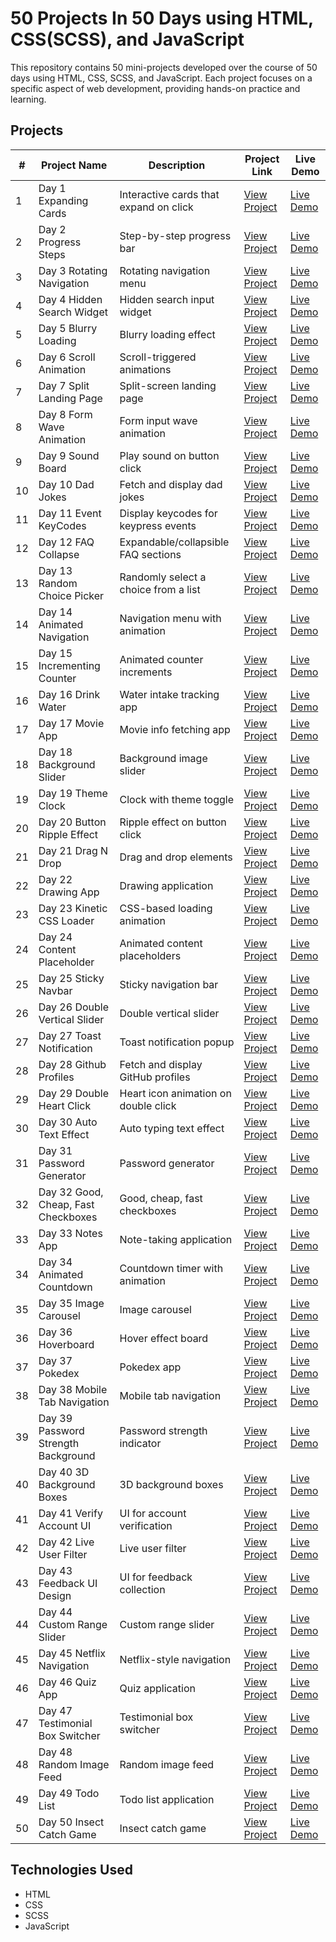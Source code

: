 # 50 Projects In 50 Days using HTML, CSS(SCSS), and JavaScript

This repository contains 50 mini-projects developed over the course of 50 days using HTML, CSS, SCSS, and JavaScript. Each project focuses on a specific aspect of web development, providing hands-on practice and learning.

## Projects

| #   | Project Name                        | Description                            | Project Link                                                                                                                                                 | Live Demo                                                   |
| --- | ----------------------------------- | -------------------------------------- | ------------------------------------------------------------------------------------------------------------------------------------------------------------ | ----------------------------------------------------------- |
| 1   | Day 1 Expanding Cards               | Interactive cards that expand on click | [View Project](https://github.com/Abhishek-Soren/50-Projects-In-50-Days-using-HTML--CSS---JavaScript/tree/main/Day%201%20Expanding%20Cards)                  | [Live Demo](https://expanding-cards-abhi.netlify.app/)      |
| 2   | Day 2 Progress Steps                | Step-by-step progress bar              | [View Project](https://github.com/Abhishek-Soren/50-Projects-In-50-Days-using-HTML--CSS---JavaScript/tree/main/Day%202%20Progress%20Steps)                   | [Live Demo](https://progress-steps-abhi.netlify.app/)       |
| 3   | Day 3 Rotating Navigation           | Rotating navigation menu               | [View Project](https://github.com/Abhishek-Soren/50-Projects-In-50-Days-using-HTML--CSS---JavaScript/tree/main/Day%203%20Rotating%20Navigation)              | [Live Demo](https://rotating-navigation-abhi.netlify.app/)  |
| 4   | Day 4 Hidden Search Widget          | Hidden search input widget             | [View Project](https://github.com/Abhishek-Soren/50-Projects-In-50-Days-using-HTML--CSS---JavaScript/tree/main/Day%204%20Hidden%20Search%20Widget)           | [Live Demo](https://hidden-search-widget-abhi.netlify.app/) |
| 5   | Day 5 Blurry Loading                | Blurry loading effect                  | [View Project](https://github.com/Abhishek-Soren/50-Projects-In-50-Days-using-HTML--CSS---JavaScript/tree/main/Day%205%20Blurry%20Loading)                   | [Live Demo](https://blurry-loading-abhi.netlify.app/)       |
| 6   | Day 6 Scroll Animation              | Scroll-triggered animations            | [View Project](https://github.com/Abhishek-Soren/50-Projects-In-50-Days-using-HTML--CSS---JavaScript/tree/main/Day%206%20Scroll%20Animation)                 | [Live Demo](https://scroll-animation-abhi.netlify.app/)     |
| 7   | Day 7 Split Landing Page            | Split-screen landing page              | [View Project](https://github.com/Abhishek-Soren/50-Projects-In-50-Days-using-HTML--CSS---JavaScript/tree/main/Day%207%20Split%20Landing%20Page)             | [Live Demo](https://split-landing-page-abhi.netlify.app/)   |
| 8   | Day 8 Form Wave Animation           | Form input wave animation              | [View Project](https://github.com/Abhishek-Soren/50-Projects-In-50-Days-using-HTML--CSS---JavaScript/tree/main/Day%208%20Form%20Wave%20Animation)            | [Live Demo](https://form-wave-animation-abhi.netlify.app/)                                               |
| 9   | Day 9 Sound Board                   | Play sound on button click             | [View Project](https://github.com/Abhishek-Soren/50-Projects-In-50-Days-using-HTML--CSS---JavaScript/tree/main/Day%209%20Sound%20Board)                      | [Live Demo]()                                               |
| 10  | Day 10 Dad Jokes                    | Fetch and display dad jokes            | [View Project](https://github.com/Abhishek-Soren/50-Projects-In-50-Days-using-HTML--CSS--SCSS--and-JavaScript/tree/main/Day%2010%20Dad%20Jokes)              | [Live Demo]()                                               |
| 11  | Day 11 Event KeyCodes               | Display keycodes for keypress events   | [View Project](https://github.com/Abhishek-Soren/50-Projects-In-50-Days-using-HTML--CSS--SCSS--and-JavaScript/tree/main/Day%2011%20Event%20KeyCodes)         | [Live Demo]()                                               |
| 12  | Day 12 FAQ Collapse                 | Expandable/collapsible FAQ sections    | [View Project](https://github.com/Abhishek-Soren/50-Projects-In-50-Days-using-HTML--CSS--SCSS--and-JavaScript/tree/main/Day%2012%20FAQ%20Collapse)           | [Live Demo]()                                               |
| 13  | Day 13 Random Choice Picker         | Randomly select a choice from a list   | [View Project](https://github.com/Abhishek-Soren/50-Projects-In-50-Days-using-HTML--CSS--SCSS--and-JavaScript/tree/main/Day%2013%20Random%20Choice%20Picker) | [Live Demo]()                                               |
| 14  | Day 14 Animated Navigation          | Navigation menu with animation         | [View Project](https://github.com/Abhishek-Soren/50-Projects-In-50-Days-using-HTML--CSS--SCSS--and-JavaScript/tree/main/Day%2014%20Animated%20Navigation)    | [Live Demo]()                                               |
| 15  | Day 15 Incrementing Counter         | Animated counter increments            | [View Project](https://github.com/Abhishek-Soren/50-Projects-In-50-Days-using-HTML--CSS--SCSS--and-JavaScript/tree/main/Day%2015%20Incrementing%20Counter)   | [Live Demo]()                                               |
| 16  | Day 16 Drink Water                  | Water intake tracking app              | [View Project](https://github.com/Abhishek-Soren/50-Projects-In-50-Days-using-HTML--CSS--SCSS--and-JavaScript/tree/main/Day%2016%20Drink%20Water)            | [Live Demo]()                                               |
| 17  | Day 17 Movie App                    | Movie info fetching app                | [View Project](https://github.com/Abhishek-Soren/50-Projects-In-50-Days-using-HTML--CSS--SCSS--and-JavaScript/tree/main/Day%2017%20Movie%20App)              | [Live Demo]()                                               |
| 18  | Day 18 Background Slider            | Background image slider                | [View Project](https://github.com/Abhishek-Soren/50-Projects-In-50-Days-using-HTML--CSS--SCSS--and-JavaScript/tree/main/Day%2018%20Background%20Slider)      | [Live Demo]()                                               |
| 19  | Day 19 Theme Clock                  | Clock with theme toggle                | [View Project](https://github.com/Abhishek-Soren/50-Projects-In-50-Days-using-HTML--CSS--SCSS--and-JavaScript/tree/main/Day%2019%20Theme%20Clock)            | [Live Demo]()                                               |
| 20  | Day 20 Button Ripple Effect         | Ripple effect on button click          | [View Project](https://github.com/Abhishek-Soren/50-Projects-In-50-Days-using-HTML--CSS--SCSS--and-JavaScript/tree/main/Day%2020%20Button%20Ripple%20Effect) | [Live Demo]()                                               |
| 21  | Day 21 Drag N Drop                  | Drag and drop elements                 | [View Project]()                                                                                                                                             | [Live Demo]()                                               |
| 22  | Day 22 Drawing App                  | Drawing application                    | [View Project]()                                                                                                                                             | [Live Demo]()                                               |
| 23  | Day 23 Kinetic CSS Loader           | CSS-based loading animation            | [View Project]()                                                                                                                                             | [Live Demo]()                                               |
| 24  | Day 24 Content Placeholder          | Animated content placeholders          | [View Project]()                                                                                                                                             | [Live Demo]()                                               |
| 25  | Day 25 Sticky Navbar                | Sticky navigation bar                  | [View Project]()                                                                                                                                             | [Live Demo]()                                               |
| 26  | Day 26 Double Vertical Slider       | Double vertical slider                 | [View Project]()                                                                                                                                             | [Live Demo]()                                               |
| 27  | Day 27 Toast Notification           | Toast notification popup               | [View Project]()                                                                                                                                             | [Live Demo]()                                               |
| 28  | Day 28 Github Profiles              | Fetch and display GitHub profiles      | [View Project]()                                                                                                                                             | [Live Demo]()                                               |
| 29  | Day 29 Double Heart Click           | Heart icon animation on double click   | [View Project]()                                                                                                                                             | [Live Demo]()                                               |
| 30  | Day 30 Auto Text Effect             | Auto typing text effect                | [View Project]()                                                                                                                                             | [Live Demo]()                                               |
| 31  | Day 31 Password Generator           | Password generator                     | [View Project]()                                                                                                                                             | [Live Demo]()                                               |
| 32  | Day 32 Good, Cheap, Fast Checkboxes | Good, cheap, fast checkboxes           | [View Project]()                                                                                                                                             | [Live Demo]()                                               |
| 33  | Day 33 Notes App                    | Note-taking application                | [View Project]()                                                                                                                                             | [Live Demo]()                                               |
| 34  | Day 34 Animated Countdown           | Countdown timer with animation         | [View Project]()                                                                                                                                             | [Live Demo]()                                               |
| 35  | Day 35 Image Carousel               | Image carousel                         | [View Project]()                                                                                                                                             | [Live Demo]()                                               |
| 36  | Day 36 Hoverboard                   | Hover effect board                     | [View Project]()                                                                                                                                             | [Live Demo]()                                               |
| 37  | Day 37 Pokedex                      | Pokedex app                            | [View Project]()                                                                                                                                             | [Live Demo]()                                               |
| 38  | Day 38 Mobile Tab Navigation        | Mobile tab navigation                  | [View Project]()                                                                                                                                             | [Live Demo]()                                               |
| 39  | Day 39 Password Strength Background | Password strength indicator            | [View Project]()                                                                                                                                             | [Live Demo]()                                               |
| 40  | Day 40 3D Background Boxes          | 3D background boxes                    | [View Project]()                                                                                                                                             | [Live Demo]()                                               |
| 41  | Day 41 Verify Account UI            | UI for account verification            | [View Project]()                                                                                                                                             | [Live Demo]()                                               |
| 42  | Day 42 Live User Filter             | Live user filter                       | [View Project]()                                                                                                                                             | [Live Demo]()                                               |
| 43  | Day 43 Feedback UI Design           | UI for feedback collection             | [View Project]()                                                                                                                                             | [Live Demo]()                                               |
| 44  | Day 44 Custom Range Slider          | Custom range slider                    | [View Project]()                                                                                                                                             | [Live Demo]()                                               |
| 45  | Day 45 Netflix Navigation           | Netflix-style navigation               | [View Project]()                                                                                                                                             | [Live Demo]()                                               |
| 46  | Day 46 Quiz App                     | Quiz application                       | [View Project]()                                                                                                                                             | [Live Demo]()                                               |
| 47  | Day 47 Testimonial Box Switcher     | Testimonial box switcher               | [View Project]()                                                                                                                                             | [Live Demo]()                                               |
| 48  | Day 48 Random Image Feed            | Random image feed                      | [View Project]()                                                                                                                                             | [Live Demo]()                                               |
| 49  | Day 49 Todo List                    | Todo list application                  | [View Project]()                                                                                                                                             | [Live Demo]()                                               |
| 50  | Day 50 Insect Catch Game            | Insect catch game                      | [View Project]()                                                                                                                                             | [Live Demo]()                                               |

## Technologies Used

- HTML
- CSS
- SCSS
- JavaScript
